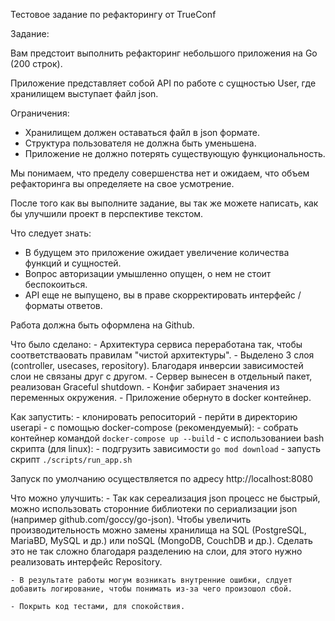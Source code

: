 Тестовое задание по рефакторингу от TrueConf

Задание:

Вам предстоит выполнить рефакторинг небольшого приложения на Go (200 строк).

Приложение представляет собой API по работе с сущностью User, где хранилищем выступает файл json.

Ограничения:
- Хранилищем должен оставаться файл в json формате.
- Структура пользователя не должна быть уменьшена.
- Приложение не должно потерять существующую функциональность. 

Мы понимаем, что пределу совершенства нет и ожидаем, что объем рефакторинга вы определяете на свое усмотрение.  

После того как вы выполните задание, вы так же можете написать, как бы улучшили проект в перспективе текстом.

Что следует знать:
- В будущем это приложение ожидает увеличение количества функций и сущностей. 
- Вопрос авторизации умышленно опущен, о нем не стоит беспокоиться.
- API еще не выпущено, вы в праве скорректировать интерфейс / форматы ответов.

Работа должна быть оформлена на Github.


Что было сделано:
    - Архитектура сервиса переработана так, чтобы соответстваовать правилам "чистой архитектуры".
    - Выделено 3 слоя (controller, usecases, repository). Благодаря инверсии зависимостей слои не связаны друг с другом.
    - Сервер вынесен в отдельный пакет, реализован Graceful shutdown.
    - Конфиг забирает значения из переменных окружения.
    - Приложение обернуто в docker контейнер.

Как запустить:
    - клонировать репоситорий
    - перйти в директорию userapi
    - с помощью docker-compose (рекомендуемый):
        - собрать контейнер командой ```docker-compose up --build```
    - с использованиеи bash скрипта (для linux):
        - подгрузить зависимости ```go mod download```
        - запусть скрипт ```./scripts/run_app.sh```

Запуск по умолчанию осуществляется по адресу http://localhost:8080
    

Что можно улучшить:
    - Так как сереализация json процесс не быстрый, 
    можно использовать сторонние библиотеки по сериализации json (например github.com/goccy/go-json).
    Чтобы увеличить производительность можно замены хранилища на SQL (PostgreSQL, MariaBD, MySQL и др.) или noSQL (MongoDB, CouchDB и др.). 
    Сделать это не так сложно благодаря разделению на слои, для этого нужно реализовать интерфейс Repository.

    - В результате работы могум возникать внутренние ошибки, слдует добавить логирование, чтобы понимать из-за чего произошол сбой.

    - Покрыть код тестами, для спокойствия.
